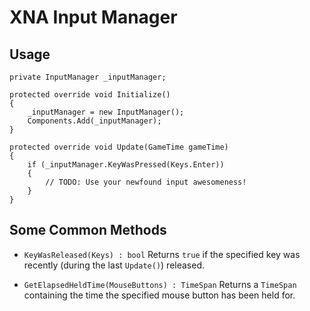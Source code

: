 XNA Input Manager
=================

Usage
-----

	private InputManager _inputManager;
	
	protected override void Initialize()
	{
		_inputManager = new InputManager();
		Components.Add(_inputManager);
	}
	
	protected override void Update(GameTime gameTime)
	{
		if (_inputManager.KeyWasPressed(Keys.Enter))
		{
			// TODO: Use your newfound input awesomeness!
		}
	}

Some Common Methods
-------------------

*   `KeyWasReleased(Keys) : bool`
    Returns `true` if the specified key was recently (during the last `Update()`) released.

*   `GetElapsedHeldTime(MouseButtons) : TimeSpan`
    Returns a `TimeSpan` containing the time the specified mouse button has been held for.